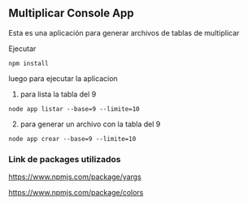## Multiplicar Console App

Esta es una aplicación para generar archivos de tablas de multiplicar

Ejecutar 

```
npm install
````

luego para ejecutar la aplicacion

1) para lista la tabla del 9

```
node app listar --base=9 --limite=10
```

2) para generar un archivo con la tabla del 9

```
node app crear --base=9 --limite=10
```

### Link de packages utilizados
https://www.npmjs.com/package/yargs

https://www.npmjs.com/package/colors